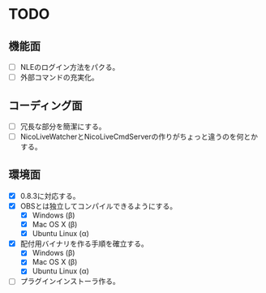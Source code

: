 # TODO

## 機能面

* [ ] NLEのログイン方法をパクる。
* [ ] 外部コマンドの充実化。

## コーディング面

* [ ] 冗長な部分を簡潔にする。
* [ ] NicoLiveWatcherとNicoLiveCmdServerの作りがちょっと違うのを何とかする。

## 環境面

* [x] 0.8.3に対応する。
* [x] OBSとは独立してコンパイルできるようにする。
    * [x] Windows (β)
    * [x] Mac OS X (β)
    * [x] Ubuntu Linux (α)
* [x] 配付用バイナリを作る手順を確立する。
    * [x] Windows (β)
    * [x] Mac OS X (β)
    * [x] Ubuntu Linux (α)
* [ ] プラグインインストーラ作る。
